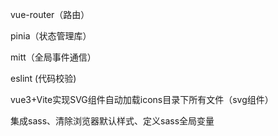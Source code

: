 vue-router（路由）

pinia（状态管理库）

mitt（全局事件通信）

eslint (代码校验)

vue3+Vite实现SVG组件自动加载icons目录下所有文件（svg组件）

集成sass、清除浏览器默认样式、定义sass全局变量